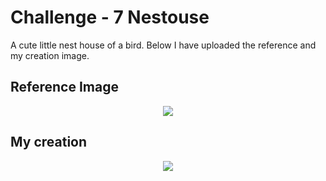 # Challenge - 7 Nestouse

A cute little nest house of a bird. Below I have uploaded the reference and my creation image. 

## Reference Image
<p text align="center"><Img src="https://user-images.githubusercontent.com/54719422/95418065-408fc980-0954-11eb-9fe0-2ff028b3415a.png"></p>

## My creation 

<p text align="center"><Img src="https://user-images.githubusercontent.com/54719422/95490518-f4757100-09b5-11eb-9258-e9f5e3c2baff.png"></p>
